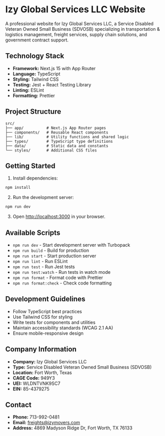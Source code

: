 # Izy Global Services LLC Website

A professional website for Izy Global Services LLC, a Service Disabled Veteran Owned Small Business (SDVOSB) specializing in transportation & logistics management, freight services, supply chain solutions, and government contract support.

## Technology Stack

- **Framework:** Next.js 15 with App Router
- **Language:** TypeScript
- **Styling:** Tailwind CSS
- **Testing:** Jest + React Testing Library
- **Linting:** ESLint
- **Formatting:** Prettier

## Project Structure

```
src/
├── app/          # Next.js App Router pages
├── components/   # Reusable React components
├── lib/          # Utility functions and shared logic
├── types/        # TypeScript type definitions
├── data/         # Static data and constants
└── styles/       # Additional CSS files
```

## Getting Started

1. Install dependencies:
```bash
npm install
```

2. Run the development server:
```bash
npm run dev
```

3. Open [http://localhost:3000](http://localhost:3000) in your browser.

## Available Scripts

- `npm run dev` - Start development server with Turbopack
- `npm run build` - Build for production
- `npm run start` - Start production server
- `npm run lint` - Run ESLint
- `npm run test` - Run Jest tests
- `npm run test:watch` - Run tests in watch mode
- `npm run format` - Format code with Prettier
- `npm run format:check` - Check code formatting

## Development Guidelines

- Follow TypeScript best practices
- Use Tailwind CSS for styling
- Write tests for components and utilities
- Maintain accessibility standards (WCAG 2.1 AA)
- Ensure mobile-responsive design

## Company Information

- **Company:** Izy Global Services LLC
- **Type:** Service Disabled Veteran Owned Small Business (SDVOSB)
- **Location:** Fort Worth, Texas
- **CAGE Code:** 949Y3
- **UEI:** WLDNTVNK9SC7
- **EIN:** 85-4379275

## Contact

- **Phone:** 713-992-0481
- **Email:** freights@izymovers.com
- **Address:** 4869 Madyson Ridge Dr, Fort Worth, TX 76133
